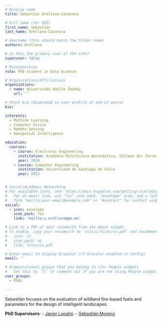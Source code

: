 ```yaml
---
# Display name
title: Sebastián Orellana-Casanova

# Full name (for SEO)
first_name: Sebastián
last_name: Orellana-Casanova

# Username (this should match the folder name)
authors: Orellana

# Is this the primary user of the site?
superuser: false

# Role/position
role: PhD student in Data Science

# Organizations/Affiliations
organizations:
  - name: Universidad Adolfo Ibáñez
    url: ''

# Short bio (displayed in user profile at end of posts)
bio:  

interests:
  - Machine Learning
  - Computer Vision
  - Remote Sensing
  - Geospatial Intelligence

education:
  courses:
    - course: Electronic Engineering
      institution: Academia Politécnica Aeronáutica, Chilean Air Force
      year: 2014
    - course: Computer Engineering
      institution: Universidad de Santiago de Chile
      year: 2013


# Social/Academic Networking
# For available icons, see: https://docs.hugoblox.com/getting-started/page-builder/#icons
#   For an email link, use "fas" icon pack, "envelope" icon, and a link in the
#   form "mailto:your-email@example.com" or "#contact" for contact widget.
social:
  - icon: envelope
    icon_pack: fas
    link: 'mailto:s.orellana@pm.me'

# Link to a PDF of your resume/CV from the About widget.
# To enable, copy your resume/CV to `static/files/cv.pdf` and uncomment the lines below.
# - icon: cv
#   icon_pack: ai
#   link: files/cv.pdf

# Enter email to display Gravatar (if Gravatar enabled in Config)
email: ''

# Organizational groups that you belong to (for People widget)
#   Set this to `[]` or comment out if you are not using People widget.
user_groups:
  - PhDs
  
---
```


Sebastián focuses on the evaluation of wildland fire-based fuels and parameters for the design of intelligent landscapes. 

**PhD Supervisors**: - [Javier Lopatin](https://www.javierlopatin.com/author/javier-lopatin/).
                 - [Sebastián Moreno](https://www.javierlopatin.com/author/sebastian-moreno-a/)